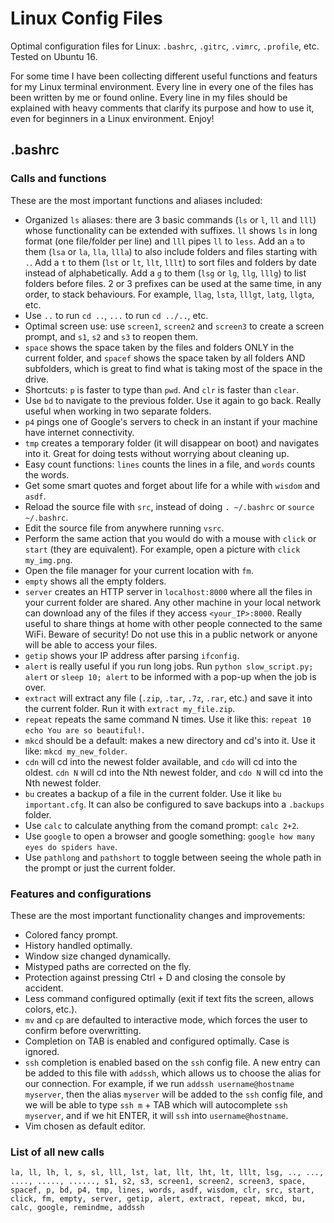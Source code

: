 # Linux Config Files
Optimal configuration files for Linux: `.bashrc`, `.gitrc`, `.vimrc`, `.profile`, etc. Tested on Ubuntu 16.

For some time I have been collecting different useful functions and featurs for my Linux terminal environment. Every line in every
one of the files has been written by me or found online. Every line in my files should be explained with heavy comments that 
clarify its purpose and how to use it, even for beginners in a Linux environment. Enjoy!

## .bashrc

### Calls and functions

These are the most important functions and aliases included:

* Organized `ls` aliases: there are 3 basic commands (`ls` or `l`, `ll` and `lll`) whose functionality can be extended with suffixes.
`ll` shows `ls` in long format (one file/folder per line) and `lll` pipes `ll` to `less`.
Add an `a` to them (`lsa` or `la`, `lla`, `llla`) to also include folders and files starting with `.`.
Add a `t` to them (`lst` or `lt`, `llt`, `lllt`) to sort files and folders by date instead of alphabetically.
Add a `g` to them (`lsg` or `lg`, `llg`, `lllg`) to list folders before files.
2 or 3 prefixes can be used at the same time, in any order, to stack behaviours. For example, `llag`, `lsta`, `lllgt`, `latg`, `llgta`, etc.
* Use `..` to run `cd ..`, `...` to run `cd ../..`, etc.
* Optimal screen use: use `screen1`, `screen2` and `screen3` to create a screen prompt, and `s1`, `s2` and `s3` to reopen them.
* `space` shows the space taken by the files and folders ONLY in the current folder, and `spacef` shows the space taken by all folders
AND subfolders, which is great to find what is taking most of the space in the drive.
* Shortcuts: `p` is faster to type than `pwd`. And `clr` is faster than `clear`.
* Use `bd` to navigate to the previous folder. Use it again to go back. Really useful when working in two separate folders.
* `p4` pings one of Google's servers to check in an instant if your machine have internet connectivity.
* `tmp` creates a temporary folder (it will disappear on boot) and navigates into it. Great for doing tests without worrying about cleaning up.
* Easy count functions: `lines` counts the lines in a file, and `words` counts the words.
* Get some smart quotes and forget about life for a while with `wisdom` and `asdf`.
* Reload the source file with `src`, instead of doing `. ~/.bashrc` or `source ~/.bashrc`.
* Edit the source file from anywhere running `vsrc`.
* Perform the same action that you would do with a mouse with `click` or `start` (they are equivalent). For example, open a picture with `click my_img.png`.
* Open the file manager for your current location with `fm`.
* `empty` shows all the empty folders.
* `server` creates an HTTP server in `localhost:8000` where all the files in your current folder are shared. Any other machine in your local network
can download any of the files if they access `<your_IP>:8000`. Really useful to share things at home with other people connected to the same WiFi. Beware of security!
Do not use this in a public network or anyone will be able to access your files.
* `getip` shows your IP address after parsing `ifconfig`.
* `alert` is really useful if you run long jobs. Run `python slow_script.py; alert` or `sleep 10; alert` to be informed with a pop-up when the job is over.
* `extract` will extract any file (`.zip`, `.tar`, `.7z`, `.rar`, etc.) and save it into the current folder. Run it with `extract my_file.zip`.
* `repeat` repeats the same command N times. Use it like this: `repeat 10 echo You are so beautiful!`.
* `mkcd` should be a default: makes a new directory and cd's into it. Use it like: `mkcd my_new_folder`.
* `cdn` will cd into the newest folder available, and `cdo` will cd into the oldest. `cdn N` will cd into the Nth newest folder, and `cdo N` will cd into the Nth newest folder.
* `bu` creates a backup of a file in the current folder. Use it like `bu important.cfg`. It can also be configured to save backups into a `.backups` folder.
* Use `calc` to calculate anything from the comand prompt: `calc 2+2`.
* Use `google` to open a browser and google something: `google how many eyes do spiders have`.
* Use `pathlong` and `pathshort` to toggle between seeing the whole path in the prompt or just the current folder.

### Features and configurations

These are the most important functionality changes and improvements:

* Colored fancy prompt.
* History handled optimally.
* Window size changed dynamically.
* Mistyped paths are corrected on the fly.
* Protection against pressing Ctrl + D and closing the console by accident.
* Less command configured optimally (exit if text fits the screen, allows colors, etc.).
* `mv` and `cp` are defaulted to interactive mode, which forces the user to confirm before overwritting.
* Completion on TAB is enabled and configured optimally. Case is ignored.
* `ssh` completion is enabled based on the `ssh` config file. A new entry can be added to this file with `addssh`, which allows us to choose
the alias for our connection. For example, if we run `addssh username@hostname myserver`, then the alias `myserver` will be added to the `ssh`
config file, and we will be able to type `ssh m` + TAB which will autocomplete `ssh myserver`, and if we hit ENTER, it will `ssh` into `username@hostname`.
* Vim chosen as default editor.

### List of all new calls
`la, ll, lh, l, s, sl, lll, lst, lat, llt, lht, lt, lllt, lsg, .., ..., ...., ....., ......, s1, s2, s3, screen1, screen2, screen3,
space, spacef, p, bd, p4, tmp, lines, words, asdf, wisdom, clr, src, start, click, fm, empty,
server, getip, alert, extract, repeat, mkcd, bu, calc, google, remindme, addssh`
